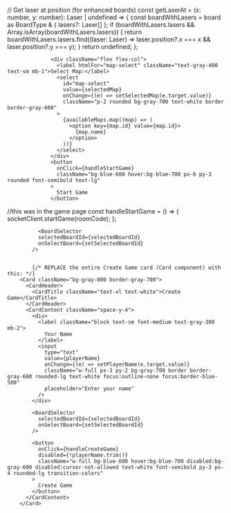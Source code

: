   // Get laser at position (for enhanced boards)
  const getLaserAt = (x: number, y: number): Laser | undefined => {
    const boardWithLasers = board as BoardType & { lasers?: Laser[] };
    if (boardWithLasers.lasers && Array.isArray(boardWithLasers.lasers)) {
      return boardWithLasers.lasers.find((laser: Laser) => laser.position?.x === x && laser.position?.y === y);
    }
    return undefined;
  };


                  <div className="flex flex-col">
                    <label htmlFor="map-select" className="text-gray-400 text-sm mb-1">Select Map:</label>
                    <select
                      id="map-select"
                      value={selectedMap}
                      onChange={(e) => setSelectedMap(e.target.value)}
                      className="p-2 rounded bg-gray-700 text-white border border-gray-600"
                    >
                      {availableMaps.map((map) => (
                        <option key={map.id} value={map.id}>
                          {map.name}
                        </option>
                      ))}
                    </select>
                  </div>
                  <button
                    onClick={handleStartGame}
                    className="bg-blue-600 hover:bg-blue-700 px-6 py-3 rounded font-semibold text-lg"
                  >
                    Start Game
                  </button>



//this was in the game page
  const handleStartGame = () => {
    socketClient.startGame(roomCode);
  };



              <BoardSelector 
              selectedBoardId={selectedBoardId}
              onSelectBoard={setSelectedBoardId}
            />


            {/* REPLACE the entire Create Game card (Card component) with this: */}
        <Card className="bg-gray-800 border-gray-700">
          <CardHeader>
            <CardTitle className="text-xl text-white">Create Game</CardTitle>
          </CardHeader>
          <CardContent className="space-y-4">
            <div>
              <label className="block text-sm font-medium text-gray-300 mb-2">
                Your Name
              </label>
              <input
                type="text"
                value={playerName}
                onChange={(e) => setPlayerName(e.target.value)}
                className="w-full px-3 py-2 bg-gray-700 border border-gray-600 rounded-lg text-white focus:outline-none focus:border-blue-500"
                placeholder="Enter your name"
              />
            </div>

            <BoardSelector 
              selectedBoardId={selectedBoardId}
              onSelectBoard={setSelectedBoardId}
            />

            <button
              onClick={handleCreateGame}
              disabled={!playerName.trim()}
              className="w-full bg-blue-600 hover:bg-blue-700 disabled:bg-gray-600 disabled:cursor-not-allowed text-white font-semibold py-3 px-4 rounded-lg transition-colors"
            >
              Create Game
            </button>
          </CardContent>
        </Card>
